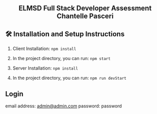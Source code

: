 <h2 align="center">
ELMSD Full Stack Developer Assessment<br/>
Chantelle Pasceri
</h2>

## 🛠 Installation and Setup Instructions

1. Client Installation: `npm install`

2. In the project directory, you can run: `npm start`

3. Server Installation: `npm install`

4. In the project directory, you can run: `npm run devStart`

## Login

email address: admin@admin.com
password: password


